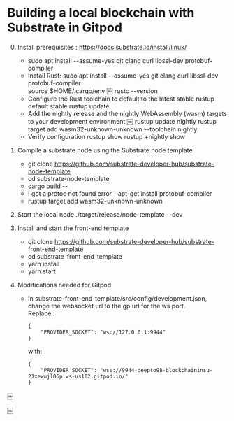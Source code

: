 # Building a local blockchain with Substrate in Gitpod
0. Install prerequisites : https://docs.substrate.io/install/linux/
    * sudo apt install --assume-yes git clang curl libssl-dev protobuf-compiler
    * Install Rust:
        sudo apt install --assume-yes git clang curl libssl-dev protobuf-compiler  
        source $HOME/.cargo/env
￼       rustc --version
    * Configure the Rust toolchain to default to the latest stable 
        rustup default stable
        rustup update
    * Add the nightly release and the nightly WebAssembly (wasm) targets to your development environment
￼       rustup update nightly
        rustup target add wasm32-unknown-unknown --toolchain nightly
    * Verify configuration
        rustup show
        rustup +nightly show

1. Compile a substrate node using the Substrate node template
    * git clone https://github.com/substrate-developer-hub/substrate-node-template
    * cd substrate-node-template
    * cargo build --
    * I got a protoc not found error - apt-get install protobuf-compiler
    * rustup target add wasm32-unknown-unknown
2. Start the local node
    ./target/release/node-template --dev
3. Install and start the front-end template
    * git clone https://github.com/substrate-developer-hub/substrate-front-end-template
    * cd substrate-front-end-template
    * yarn install
    * yarn start
4. Modifications needed for Gitpod
    * In substrate-front-end-template/src/config/development.json, change the websocket url to the gp url for the ws port.  
    Replace :
        ```
        {
            "PROVIDER_SOCKET": "ws://127.0.0.1:9944"
        }
        ```
        with:

        ```
        {
            "PROVIDER_SOCKET": "wss://9944-deepto98-blockchaininsu-21xewujl06p.ws-us102.gitpod.io/"
        }
        ```


￼


￼

